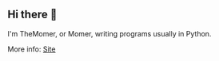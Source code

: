 ## Hi there 👋

I'm TheMomer, or Momer, writing programs usually in Python.

More info: [Site](https://themomer.github.io)
